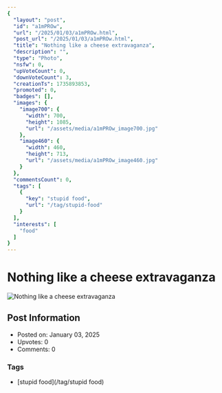 ```yaml
---
{
  "layout": "post",
  "id": "a1mPROw",
  "url": "/2025/01/03/a1mPROw.html",
  "post_url": "/2025/01/03/a1mPROw.html",
  "title": "Nothing like a cheese extravaganza",
  "description": "",
  "type": "Photo",
  "nsfw": 0,
  "upVoteCount": 0,
  "downVoteCount": 3,
  "creationTs": 1735893853,
  "promoted": 0,
  "badges": [],
  "images": {
    "image700": {
      "width": 700,
      "height": 1085,
      "url": "/assets/media/a1mPROw_image700.jpg"
    },
    "image460": {
      "width": 460,
      "height": 713,
      "url": "/assets/media/a1mPROw_image460.jpg"
    }
  },
  "commentsCount": 0,
  "tags": [
    {
      "key": "stupid food",
      "url": "/tag/stupid-food"
    }
  ],
  "interests": [
    "food"
  ]
}
---
```


# Nothing like a cheese extravaganza

![Nothing like a cheese extravaganza](/assets/media/a1mPROw_image700.jpg)

## Post Information

- Posted on: January 03, 2025
- Upvotes: 0
- Comments: 0

### Tags

- [stupid food](/tag/stupid food)
